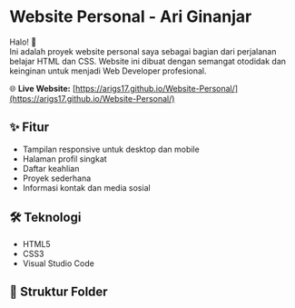 # Website Personal - Ari Ginanjar

Halo! 👋  
Ini adalah proyek website personal saya sebagai bagian dari perjalanan belajar HTML dan CSS. Website ini dibuat dengan semangat otodidak dan keinginan untuk menjadi Web Developer profesional.

🌐 **Live Website:** [https://arigs17.github.io/Website-Personal/](https://arigs17.github.io/Website-Personal/)

## ✨ Fitur
- Tampilan responsive untuk desktop dan mobile
- Halaman profil singkat
- Daftar keahlian
- Proyek sederhana
- Informasi kontak dan media sosial

## 🛠️ Teknologi
- HTML5
- CSS3
- Visual Studio Code

## 📁 Struktur Folder
